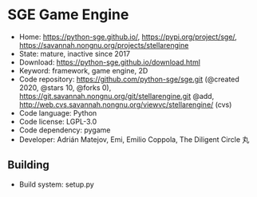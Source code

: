 # SGE Game Engine

- Home: https://python-sge.github.io/, https://pypi.org/project/sge/, https://savannah.nongnu.org/projects/stellarengine
- State: mature, inactive since 2017
- Download: https://python-sge.github.io/download.html
- Keyword: framework, game engine, 2D
- Code repository: https://github.com/python-sge/sge.git (@created 2020, @stars 10, @forks 0), https://git.savannah.nongnu.org/git/stellarengine.git @add, http://web.cvs.savannah.nongnu.org/viewvc/stellarengine/ (cvs)
- Code language: Python
- Code license: LGPL-3.0
- Code dependency: pygame
- Developer: Adrián Matejov, Emi, Emilio Coppola, The Diligent Circle 丸

## Building

- Build system: setup.py

